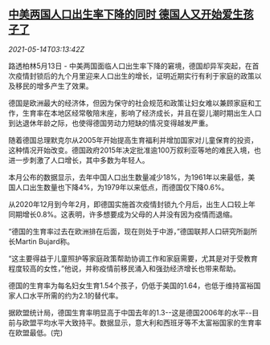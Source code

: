 <!--1620963062000-->
[中美两国人口出生率下降的同时 德国人又开始爱生孩子了](https://cn.reuters.com/article/china-usa-germany-birth-rate-0513-thur-idCNKBS2CV082)
------

<div><i>2021-05-14T03:13:42Z</i></div><p>路透柏林5月13日 - 中美两国面临人口出生率下降的窘境，德国却异军突起，在首次疫情封锁后的九个月里迎来人口出生的增长，证明近期实行有利于家庭的政策以及移民的增多产生了效果。</p><p>德国是欧洲最大的经济体，但因为保守的社会规范和政策让妇女难以兼顾家庭和工作，生育率在本地区经常敬陪末座，影响了经济成长，并且在婴儿潮时期出生人口到达退休年龄之际，也使得德国劳动力短缺的情况变得越发严重。</p><p>随着德国总理默克尔从2005年开始提高生育福利并增加国家对儿童保育的投资，这种情况开始改变。德国政府2015年决定批准逾100万叙利亚等地的难民入境，也进一步刺激了人口增长，其中多数为年轻人。</p><p>本月公布的数据显示，去年中国人口出生数量减少18%，为1961年以来最低，美国人口出生数量也下降4%，为1979年以来低点，而德国仅下降0.6%。</p><p>从2020年12月到今年2月，即德国实施首次疫情封锁九个月后，出生人口较上年同期增长0.8%。这表明，许多想要成为父母的人并没有因为疫情而退缩。</p><p>“德国的生育率过去在欧洲排在后面，现在则处于中游，”德国联邦人口研究所副所长Martin Bujard称。</p><p>“这主要得益于儿童照护等家庭政策帮助协调工作和家庭需要，尤其是对于受教育程度较高的女性，”他说，并称疫情前移民涌入和强劲经济增长也带来帮助。</p><p>德国的生育率为每名妇女生育1.54个孩子，仍低于美国的1.64，也低于维持富裕国家人口水平所需的约为2.1的替代率。</p><p>据欧盟统计局，德国生育率明显高于中国去年的1.3--这是德国2006年的水平--目前与欧盟平均水平大致持平。数据显示，意大利和西班牙等不太富裕国家的生育率在欧盟最低。(完)</p>
